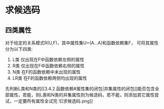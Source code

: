 # 求候选码
## 四类属性
对于给定的关系模式R(U,F)，其中属性集U=(A...A)和函数依赖集F，
可将其属性分为以下四类:
1. L类  仅出现在F中函数依赖左侧的属性
2. R类  仅出现在F中函数依赖右侧的属性
3. N类  在F的函数依赖中未出现的属性
4. LR类  在F的函数依赖两侧均出现的属性


先判断L类和N类的[[3.4.2 函数依赖#属性集的闭包|并集属性的闭包]]能否包含全部属性，若能，则L类和N类的并集属性则为候选码，若不能，则添加其它属性尝试，一定要所有属性全试完
![[求候选码.png]]